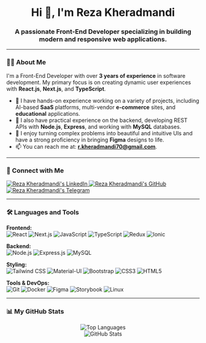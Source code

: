 <div align="center">
  <h1>Hi 👋, I'm Reza Kheradmandi</h1>
  <h3>A passionate Front-End Developer specializing in building modern and responsive web applications.</h3>
</div>

---

### 👨‍💻 About Me

<p>
  I'm a Front-End Developer with over <strong>3 years of experience</strong> in software development. My primary focus is on creating dynamic user experiences with <strong>React.js</strong>, <strong>Next.js</strong>, and <strong>TypeScript</strong>.
</p>

- 🔭 I have hands-on experience working on a variety of projects, including AI-based **SaaS** platforms, multi-vendor **e-commerce** sites, and **educational** applications.
- 🌱 I also have practical experience on the backend, developing REST APIs with **Node.js**, **Express**, and working with **MySQL** databases.
- 🎨 I enjoy turning complex problems into beautiful and intuitive UIs and have a strong proficiency in bringing **Figma** designs to life.
- 📫 You can reach me at: **r.kheradmandi70@gmail.com**.

---

### 🤝 Connect with Me

<p align="left">
  <a href="https://linkedin.com/in/reza-kherdmandi" target="blank">
    <img src="https://img.shields.io/badge/LinkedIn-0077B5?style=for-the-badge&logo=linkedin&logoColor=white" alt="Reza Kheradmandi's LinkedIn"/>
  </a>
  <a href="https://github.com/Reza-kh80" target="blank">
    <img src="https://img.shields.io/badge/GitHub-181717?style=for-the-badge&logo=github&logoColor=white" alt="Reza Kheradmandi's GitHub"/>
  </a>
  <a href="https://t.me/LeoRezakh" target="blank">
    <img src="https://img.shields.io/badge/Telegram-26A5E4?style=for-the-badge&logo=telegram&logoColor=white" alt="Reza Kheradmandi's Telegram"/>
  </a>
</p>

---

### 🛠️ Languages and Tools

<p align="left">
  <strong>Frontend:</strong><br>
  <img src="https://img.shields.io/badge/React-20232A?style=for-the-badge&logo=react&logoColor=61DAFB" alt="React"/>
  <img src="https://img.shields.io/badge/Next.js-000000?style=for-the-badge&logo=nextdotjs&logoColor=white" alt="Next.js"/>
  <img src="https://img.shields.io/badge/JavaScript-F7DF1E?style=for-the-badge&logo=javascript&logoColor=black" alt="JavaScript"/>
  <img src="https://img.shields.io/badge/TypeScript-3178C6?style=for-the-badge&logo=typescript&logoColor=white" alt="TypeScript"/>
  <img src="https://img.shields.io/badge/Redux-764ABC?style=for-the-badge&logo=redux&logoColor=white" alt="Redux"/>
  <img src="https://img.shields.io/badge/Ionic-3880FF?style=for-the-badge&logo=ionic&logoColor=white" alt="Ionic"/>
</p>

<p align="left">
  <strong>Backend:</strong><br>
  <img src="https://img.shields.io/badge/Node.js-339933?style=for-the-badge&logo=nodedotjs&logoColor=white" alt="Node.js"/>
  <img src="https://img.shields.io/badge/Express.js-000000?style=for-the-badge&logo=express&logoColor=white" alt="Express.js"/>
  <img src="https://img.shields.io/badge/MySQL-4479A1?style=for-the-badge&logo=mysql&logoColor=white" alt="MySQL"/>
</p>

<p align="left">
  <strong>Styling:</strong><br>
  <img src="https://img.shields.io/badge/Tailwind_CSS-06B6D4?style=for-the-badge&logo=tailwindcss&logoColor=white" alt="Tailwind CSS"/>
  <img src="https://img.shields.io/badge/Material--UI-007FFF?style=for-the-badge&logo=mui&logoColor=white" alt="Material-UI"/>
  <img src="https://img.shields.io/badge/Bootstrap-7952B3?style=for-the-badge&logo=bootstrap&logoColor=white" alt="Bootstrap"/>
  <img src="https://img.shields.io/badge/CSS3-1572B6?style=for-the-badge&logo=css3&logoColor=white" alt="CSS3"/>
  <img src="https://img.shields.io/badge/HTML5-E34F26?style=for-the-badge&logo=html5&logoColor=white" alt="HTML5"/>
</p>

<p align="left">
  <strong>Tools & DevOps:</strong><br>
  <img src="https://img.shields.io/badge/Git-F05032?style=for-the-badge&logo=git&logoColor=white" alt="Git"/>
  <img src="https://img.shields.io/badge/Docker-2496ED?style=for-the-badge&logo=docker&logoColor=white" alt="Docker"/>
  <img src="https://img.shields.io/badge/Figma-F24E1E?style=for-the-badge&logo=figma&logoColor=white" alt="Figma"/>
  <img src="https://img.shields.io/badge/Storybook-FF4785?style=for-the-badge&logo=storybook&logoColor=white" alt="Storybook"/>
  <img src="https://img.shields.io/badge/Linux-FCC624?style=for-the-badge&logo=linux&logoColor=black" alt="Linux"/>
</p>

---

### 📊 My GitHub Stats

<div align="center">
  <img src="https://github-readme-stats.vercel.app/api/top-langs?username=Reza-kh80&show_icons=true&locale=en&layout=compact&theme=tokyonight" alt="Top Languages" />
  <br/>
  <img src="https://github-readme-stats.vercel.app/api?username=Reza-kh80&show_icons=true&locale=en&theme=tokyonight&count_private=true" alt="GitHub Stats" />
</div>
